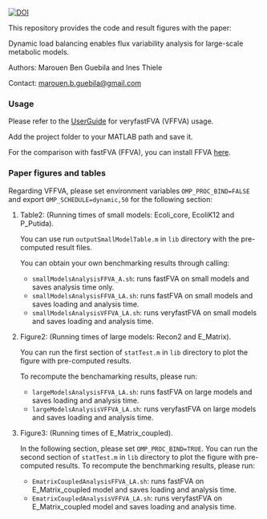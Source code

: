 [![DOI](https://zenodo.org/badge/142482470.svg)](https://zenodo.org/badge/latestdoi/142482470)

This repository provides the code and result figures with the paper:

Dynamic load balancing enables flux variability analysis for large-scale metabolic models.

Authors: Marouen Ben Guebila and Ines Thiele

Contact: marouen.b.guebila@gmail.com

### Usage
Please refer to the [UserGuide](UserGuide.md) for veryfastFVA (VFFVA) usage.

Add the project folder to your MATLAB path and save it.

For the comparison with fastFVA (FFVA), you can install FFVA [here](http://wwwen.uni.lu/lcsb/research/mol_systems_physiology/fastfva).

### Paper figures and tables
Regarding VFFVA, please set environment variables `OMP_PROC_BIND=FALSE` and export `OMP_SCHEDULE=dynamic,50` for the following section:

1. Table2: (Running times of small models: Ecoli_core, EcoliK12 and P_Putida).

	You can use run `outputSmallModelTable.m` in `lib` directory with the pre-computed result files.

	You can obtain your own benchmarking results through calling:
	- `smallModelsAnalysisFFVA_A.sh`: runs fastFVA on small models and saves analysis time only.
	- `smallModelsAnalysisFFVA_LA.sh`: runs fastFVA on small models and saves loading and analysis time.
	- `smallModelsAnalysisVFFVA_LA.sh`: runs veryfastFVA on small models and saves loading and analysis time.

2. Figure2: (Running times of large models: Recon2 and E_Matrix).

	You can run the first section of `statTest.m` in `lib` directory to plot the figure with pre-computed results.

	To recompute the benchamarking results, please run:
	- `largeModelsAnalysisFFVA_LA.sh`: runs fastFVA on large models and saves loading and analysis time.
	- `largeModelsAnalysisVFFVA_LA.sh`: runs veryfastFVA on large models and saves loading and analysis time.

3. Figure3: (Running times of E_Matrix_coupled).

	In the following section, please set `OMP_PROC_BIND=TRUE`.
	You can run the second section of `statTest.m` in `lib` directory to plot the figure with pre-computed results.
	To recompute the benchmarking results, please run:
	- `EmatrixCoupledAnalysisFFVA_LA.sh`: runs fastFVA on E_Matrix_coupled model and saves loading and analysis time.
	- `EmatrixCoupledAnalysisVFFVA_LA.sh`: runs veryfastFVA on E_Matrix_coupled model and saves loading and analysis time.
